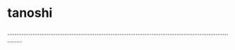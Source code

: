 # tanoshi

....................................................................................................................................